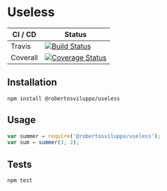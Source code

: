 Useless
=======

| CI / CD | Status |
| ------- | ------ |
| Travis | [![Build Status](https://travis-ci.com/robertosviluppo/useless.svg?branch=master)](https://travis-ci.com/robertosviluppo/useless) |
| Coverall | [![Coverage Status](https://coveralls.io/repos/github/robertosviluppo/useless/badge.svg?branch=master)](https://coveralls.io/github/robertosviluppo/useless?branch=master) |

## Installation
`npm install @robertosviluppo/useless`

## Usage

```js
var summer = require('@robertosviluppo/useless');
var sum = summer(3, 2);
```

## Tests

`npm test`